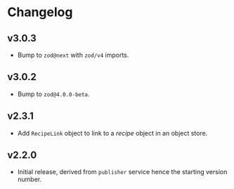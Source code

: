 # Changelog
## v3.0.3
- Bump to `zod@next` with `zod/v4` imports.

## v3.0.2
- Bump to `zod@4.0.0-beta`.

## v2.3.1
- Add `RecipeLink` object to link to a _recipe_ object in an object store.

## v2.2.0
- Initial release, derived from `publisher` service hence the starting version number.
